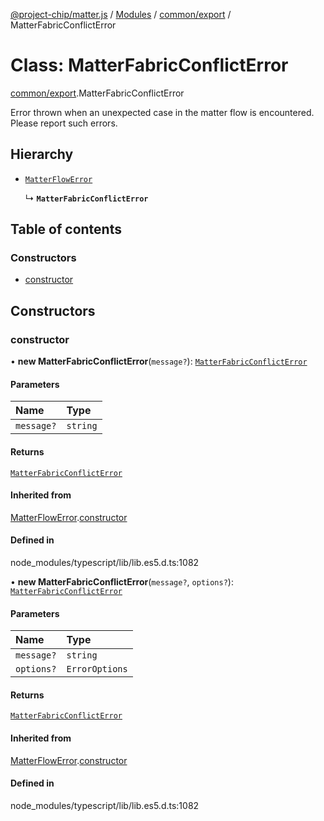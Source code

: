 [@project-chip/matter.js](../README.md) / [Modules](../modules.md) / [common/export](../modules/common_export.md) / MatterFabricConflictError

# Class: MatterFabricConflictError

[common/export](../modules/common_export.md).MatterFabricConflictError

Error thrown when an unexpected case in the matter flow is encountered. Please report such errors.

## Hierarchy

- [`MatterFlowError`](common_export.MatterFlowError.md)

  ↳ **`MatterFabricConflictError`**

## Table of contents

### Constructors

- [constructor](common_export.MatterFabricConflictError.md#constructor)

## Constructors

### constructor

• **new MatterFabricConflictError**(`message?`): [`MatterFabricConflictError`](common_export.MatterFabricConflictError.md)

#### Parameters

| Name | Type |
| :------ | :------ |
| `message?` | `string` |

#### Returns

[`MatterFabricConflictError`](common_export.MatterFabricConflictError.md)

#### Inherited from

[MatterFlowError](common_export.MatterFlowError.md).[constructor](common_export.MatterFlowError.md#constructor)

#### Defined in

node_modules/typescript/lib/lib.es5.d.ts:1082

• **new MatterFabricConflictError**(`message?`, `options?`): [`MatterFabricConflictError`](common_export.MatterFabricConflictError.md)

#### Parameters

| Name | Type |
| :------ | :------ |
| `message?` | `string` |
| `options?` | `ErrorOptions` |

#### Returns

[`MatterFabricConflictError`](common_export.MatterFabricConflictError.md)

#### Inherited from

[MatterFlowError](common_export.MatterFlowError.md).[constructor](common_export.MatterFlowError.md#constructor)

#### Defined in

node_modules/typescript/lib/lib.es5.d.ts:1082
